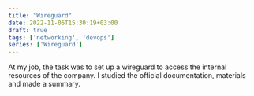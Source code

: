 ```yaml
---
title: "Wireguard"
date: 2022-11-05T15:30:19+03:00
draft: true
tags: ['networking', 'devops']
series: ['Wireguard']
---
```


At my job, the task was to set up a wireguard to access the internal resources of the company. I studied the official documentation, materials and made a summary.

